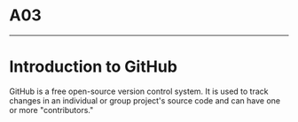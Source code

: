 # A03
<hr>
<h1> Introduction to GitHub </h1>
<p> GitHub is a free open-source version control 
system. It is used to track changes in an individual or 
group project's source code and can have one or more 
"contributors."
</p>
